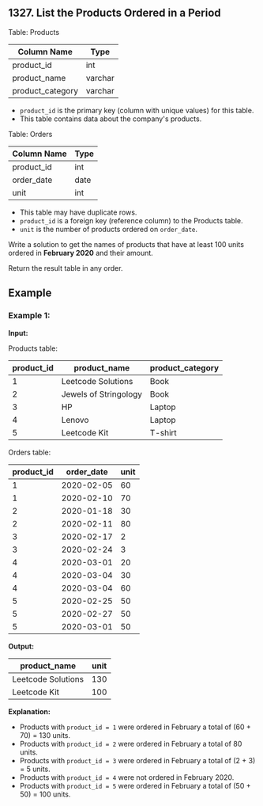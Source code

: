 ## 1327. List the Products Ordered in a Period

Table: Products

| Column Name      | Type    |
|------------------|---------|
| product_id       | int     |
| product_name     | varchar |
| product_category | varchar |

- `product_id` is the primary key (column with unique values) for this table.
- This table contains data about the company's products.

Table: Orders

| Column Name   | Type    |
|---------------|---------|
| product_id    | int     |
| order_date    | date    |
| unit          | int     |

- This table may have duplicate rows.
- `product_id` is a foreign key (reference column) to the Products table.
- `unit` is the number of products ordered on `order_date`.

Write a solution to get the names of products that have at least 100 units ordered in **February 2020** and their amount.

Return the result table in any order.

## Example

### Example 1:

**Input:**

Products table:

| product_id  | product_name          | product_category |
|-------------|-----------------------|------------------|
| 1           | Leetcode Solutions    | Book             |
| 2           | Jewels of Stringology | Book             |
| 3           | HP                    | Laptop           |
| 4           | Lenovo                | Laptop           |
| 5           | Leetcode Kit          | T-shirt          |

Orders table:

| product_id   | order_date   | unit     |
|--------------|--------------|----------|
| 1            | 2020-02-05   | 60       |
| 1            | 2020-02-10   | 70       |
| 2            | 2020-01-18   | 30       |
| 2            | 2020-02-11   | 80       |
| 3            | 2020-02-17   | 2        |
| 3            | 2020-02-24   | 3        |
| 4            | 2020-03-01   | 20       |
| 4            | 2020-03-04   | 30       |
| 4            | 2020-03-04   | 60       |
| 5            | 2020-02-25   | 50       |
| 5            | 2020-02-27   | 50       |
| 5            | 2020-03-01   | 50       |

**Output:**

| product_name       | unit    |
|--------------------|---------|
| Leetcode Solutions | 130     |
| Leetcode Kit       | 100     |

**Explanation:**

- Products with `product_id = 1` were ordered in February a total of (60 + 70) = 130 units.
- Products with `product_id = 2` were ordered in February a total of 80 units.
- Products with `product_id = 3` were ordered in February a total of (2 + 3) = 5 units.
- Products with `product_id = 4` were not ordered in February 2020.
- Products with `product_id = 5` were ordered in February a total of (50 + 50) = 100 units.
